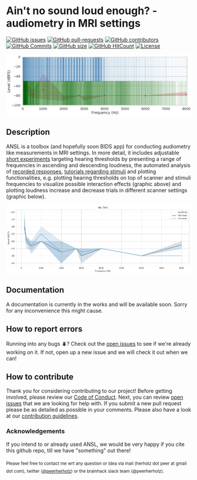 # Ain't no sound loud enough? - audiometry in MRI settings

[![GitHub issues](https://img.shields.io/github/issues/C0C0AN/audiometry_mri.svg)](https://github.com/C0C0AN/audiometry_mri/issues/)
[![GitHub pull-requests](https://img.shields.io/github/issues-pr/C0C0AN/audiometry_mri.svg)](https://github.com/C0C0AN/audiometry_mri/pulls/)
[![GitHub contributors](https://img.shields.io/github/contributors/C0C0AN/audiometry_mri.svg)](https://GitHub.com/C0C0AN/audiometry_mri/graphs/contributors/)
[![GitHub Commits](https://github-basic-badges.herokuapp.com/commits/C0C0AN/audiometry_mri.svg)](https://github.com/C0C0AN/audiometry_mri/commits/master)
[![GitHub size](https://github-size-badge.herokuapp.com/C0C0AN/audiometry_mri.svg)](https://github.com/C0C0AN/audiometry_mri/archive/master.zip)
[![GitHub HitCount](http://hits.dwyl.io/C0C0AN/audiometry_mri.svg)](http://hits.dwyl.io/C0C0AN/audiometry_mri)
[![License](https://img.shields.io/badge/License-BSD%203--Clause-blue.svg)](https://opensource.org/licenses/BSD-3-Clause)


![ansl example](data/ansl_example_all.png)


## Description
ANSL is a toolbox (and hopefully soon BIDS app) for conducting audiometry like measurements in MRI settings. In more detail, it includes adjustable [short experiments](https://github.com/C0C0AN/audiometry_mri/scripts_stimulation) targeting hearing thresholds by presenting a range of frequencies in ascending and descending loudness, the automated analysis of [recorded responses](https://github.com/C0C0AN/audiometry_mri/scripts_analyses), [tutorials regarding stimuli](https://github.com/C0C0AN/audiometry_mri/scripts_stimulation) and plotting functionalities, e.g. plotting hearing thresholds on top of scanner and stimuli frequencies to visualize possible interaction effects (graphic above) and plotting loudness increase and decrease trials in different scanner settings (graphic below).        

![ansl example sub](data/ansl_example_all_sub.png)

## Documentation
A documentation is currently in the works and will be available soon. Sorry for any inconvenience this might cause.   

## How to report errors
Running into any bugs :beetle:? Check out the [open issues](https://github.com/C0C0AN/audiometry_mri/issues) to see if we're already working on it. If not, open up a new issue and we will check it out when we can!

## How to contribute
Thank you for considering contributing to our project! Before getting involved, please review our [Code of Conduct](https://github.com/C0C0AN/audiometry_mri/blob/master/CODE_OF_CONDUCT.md). Next, you can review  [open issues](https://github.com/C0C0AN/audiometry_mri/issues) that we are looking for help with. If you submit a new pull request please be as detailed as possible in your comments. Please also have a look at our [contribution guidelines](https://github.com/C0C0AN/audiometry_mri/blob/master/CONTRIBUTING.md).

### Acknowledgements
If you intend to or already used ANSL, we would be very happy if you cite this github repo, till we have "something" out there!


<sub></sup>Please feel free to contact me wrt any question or idea via mail (herholz dot peer at gmail dot com), twitter ([@peerherholz](https://twitter.com/peerherholz?lang=eng)) or the brainhack slack team (@peerherholz). <sup><sub>
